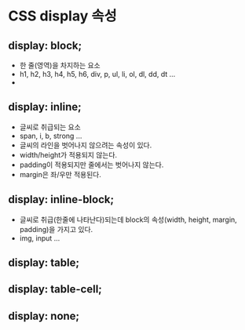 # CSS display 속성

## display: block;
- 한 줄(영역)을 차지하는 요소
- h1, h2, h3, h4, h5, h6, div, p, ul, li, ol, dl, dd, dt ...
- 
## display: inline;
- 글씨로 취급되는 요소
- span, i, b, strong ...
- 글씨의 라인을 벗어나지 않으려는 속성이 있다.
- width/height가 적용되지 않는다.
- padding이 적용되지만 줄에서는 벗어나지 않는다.
- margin은 좌/우만 적용된다.

## display: inline-block;
- 글씨로 취급(한줄에 나타난다)되는데 block의 속성(width, height, margin, padding)을 가지고 있다.
- img, input ...

## display: table;
## display: table-cell;
## display: none;